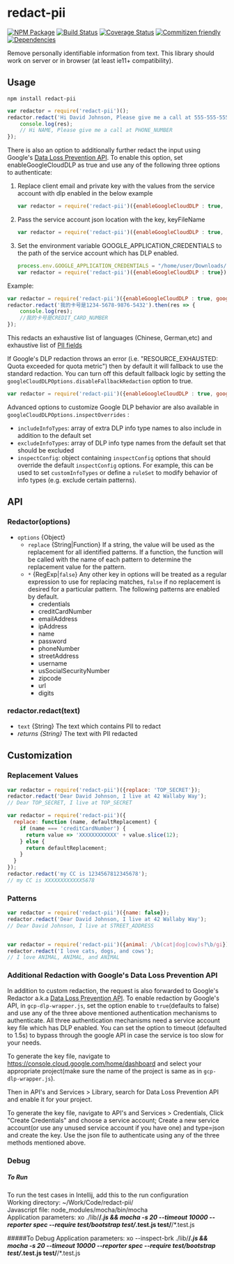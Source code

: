 # redact-pii
[![NPM Package](https://badge.fury.io/js/redact-pii.svg)](https://www.npmjs.com/package/redact-pii)
[![Build Status](https://travis-ci.org/solvvy/redact-pii.svg?branch=master)](https://travis-ci.org/solvvy/redact-pii)
[![Coverage Status](https://coveralls.io/repos/github/solvvy/redact-pii/badge.svg?branch=master)](https://coveralls.io/github/solvvy/redact-pii?branch=master)
[![Commitizen friendly](https://img.shields.io/badge/commitizen-friendly-brightgreen.svg)](http://commitizen.github.io/cz-cli/)
[![Dependencies](https://david-dm.org/solvvy/redact-pii.svg)](https://david-dm.org/solvvy/redact-pii)

Remove personally identifiable information from text.  This library should work on server or in browser (at least ie11+ compatibility).

## Usage
```
npm install redact-pii
```

```js
var redactor = require('redact-pii')();
redactor.redact('Hi David Johnson, Please give me a call at 555-555-5555').then(res => {
    console.log(res);
    // Hi NAME, Please give me a call at PHONE_NUMBER
});
```

There is also an option to additionally further redact the input using Google's [Data Loss Prevention API](https://cloud.google.com/dlp/). To enable this option, set enableGoogleCloudDLP as true and use any of the following three options to authenticate:  
1. Replace client email and private key with the values from the service account with dlp enabled in the below example
    ```js 
    var redactor = require('redact-pii')({enableGoogleCloudDLP : true, googleCloudDLPOptions: {clientOptions: {credentials : {client_email: 'client_email', private_key: 'api_key'}}}});
    ```
2. Pass the service account json location with the key, keyFileName
    ```js 
    var redactor = require('redact-pii')({enableGoogleCloudDLP : true, googleCloudDLPOptions: {clientOptions: {keyFileName: 'placeholder.json'}}});
    ```
3. Set the environment variable GOOGLE_APPLICATION_CREDENTIALS to the path of the service account which has DLP enabled.
    ```js
    process.env.GOOGLE_APPLICATION_CREDENTIALS = "/home/user/Downloads/[FILE_NAME].json"; 
    var redactor = require('redact-pii')({enableGoogleCloudDLP : true});
    ```

Example:
```js
var redactor = require('redact-pii')({enableGoogleCloudDLP : true, googleCloudDLPOptions: {clientOptions: {credentials : {client_email: 'client_email', private_key: 'api_key'}}}});
redactor.redact('我的卡号是1234-5678-9876-5432').then(res => {
    console.log(res);
    //我的卡号是CREDIT_CARD_NUMBER
});
```
This redacts an exhaustive list of languages (Chinese, German,etc) and exhaustive list of [PII fields](https://cloud.google.com/dlp/docs/infotypes-reference)

If Google's DLP redaction throws an error (i.e. "RESOURCE_EXHAUSTED: Quota exceeded for quota metric") then by default it will fallback to use the standard redaction. You can turn off this default fallback logic by setting the `googleCloudDLPOptions.disableFallbackRedaction` option to true.
```js
var redactor = require('redact-pii')({enableGoogleCloudDLP : true, googleCloudDLPOptions: {disableFallbackRedaction: true}});
```

Advanced options to customize Google DLP behavior are also available in `googleCloudDLPOptions.inspectOverrides` :

* `includeInfoTypes`: array of extra DLP info type names to also include in addition to the default set
* `excludeInfoTypes`: array of DLP info type names from the default set that should be excluded
* `inspectConfig`: object containing `inspectConfig` options that should override the default `inspectConfig` options. For example, this can be used to set `customInfoTypes` or define a `ruleSet` to modify behavior of info types (e.g. exclude certain patterns). 

## API

### Redactor(options)
* `options` {Object}
  * `replace` {String|Function} If a string, the value will be used as the replacement for all identified patterns. If a function, the function will be called with the name of each pattern to determine the replacement value for the pattern.
  * `*` {RegExp|`false`} Any other key in options will be treated as a regular expression to use for replacing matches, `false` if no replacement is desired for a particular pattern. The following patterns are enabled by default.
    * credentials
    * creditCardNumber
    * emailAddress
    * ipAddress
    * name
    * password
    * phoneNumber
    * streetAddress
    * username
    * usSocialSecurityNumber
    * zipcode
    * url
    * digits

### redactor.redact(text)
* `text` {String} The text which contains PII to redact
* *returns {String}* The text with PII redacted

## Customization

### Replacement Values
```js
var redactor = require('redact-pii')({replace: 'TOP_SECRET'});
redactor.redact('Dear David Johnson, I live at 42 Wallaby Way');
// Dear TOP_SECRET, I live at TOP_SECRET

var redactor = require('redact-pii')({
  replace: function (name, defaultReplacement) {
    if (name === 'creditCardNumber') {
      return value => 'XXXXXXXXXXXX' + value.slice(12);
    } else {
      return defaultReplacement;
    }
  }
});
redactor.redact('my CC is 1234567812345678');
// my CC is XXXXXXXXXXXX5678
```

### Patterns
```js
var redactor = require('redact-pii')({name: false});
redactor.redact('Dear David Johnson, I live at 42 Wallaby Way');
// Dear David Johnson, I live at STREET_ADDRESS


var redactor = require('redact-pii')({animal: /\b(cat|dog|cow)s?\b/gi});
redactor.redact('I love cats, dogs, and cows');
// I love ANIMAL, ANIMAL, and ANIMAL
```


### Additional Redaction with Google's Data Loss Prevention API

In addition to custom redaction, the request is also forwarded to Google's Redactor a.k.a [Data Loss Prevention API](https://cloud.google.com/dlp/). To enable redaction by Google's API, in `gcp-dlp-wrapper.js`, set the option enable to `true`(defaults to false) and use any of the three above mentioned authentication mechanisms to authenticate. All three authentication mechanisms need a service account key file which has DLP enabled. You can set the option to timeout (defaulted to 1.5s) to bypass through the google API in case the service is too slow for your needs.

To generate the key file, navigate to https://console.cloud.google.com/home/dashboard and select your appropriate project(make sure the name of the project is same as in `gcp-dlp-wrapper.js`).

Then in API's and Services > Library, search for Data Loss Prevention API and enable it for your project.

To generate the key file, navigate to API's and Services > Credentials, Click "Create Credentials" and choose a service account; Create a new service account(or use any unused service account if you have one) and type=json and create the key. Use the json file to authenticate using any of the three methods mentioned above.

### Debug
##### To Run
To run the test cases in Intellij, add this to the run configuration  
Working directory: ~/Work/Code/redact-pii/  
Javascript file: node_modules/mocha/bin/mocha  
Application parameters: xo ./lib/**/*.js && mocha -s 20 --timeout 10000 --reporter spec --require test/bootstrap test/*.test.js test/**/*.test.js

#####To Debug
Application parameters: xo --inspect-brk ./lib/**/*.js && mocha -s 20 --timeout 10000 --reporter spec --require test/bootstrap test/*.test.js test/**/*.test.js
